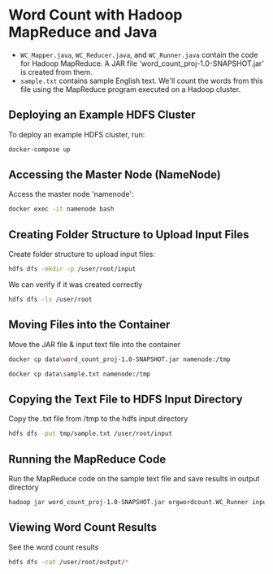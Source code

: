 # Word Count with Hadoop MapReduce and Java

- `WC_Mapper.java`, `WC_Reducer.java`, and `WC_Runner.java` contain the code for Hadoop MapReduce. A JAR file 'word_count_proj-1.0-SNAPSHOT.jar' is created from them.
- `sample.txt` contains sample English text. We'll count the words from this file using the MapReduce program executed on a Hadoop cluster.

## Deploying an Example HDFS Cluster
To deploy an example HDFS cluster, run:
```bash
docker-compose up
```

## Accessing the Master Node (NameNode)
Access the master node 'namenode':
```bash
docker exec -it namenode bash
```

## Creating Folder Structure to Upload Input Files
Create folder structure to upload input files:
```bash
hdfs dfs -mkdir -p /user/root/input
```

We can verify if it was created correctly
```bash
hdfs dfs -ls /user/root
```

## Moving Files into the Container
Move the JAR file & input text file into the container
```bash
docker cp data\word_count_proj-1.0-SNAPSHOT.jar namenode:/tmp
```
```bash
docker cp data\sample.txt namenode:/tmp
```

## Copying the Text File to HDFS Input Directory
Copy the .txt file from /tmp to the hdfs input directory
```bash
hdfs dfs -put tmp/sample.txt /user/root/input
```

## Running the MapReduce Code
Run the MapReduce code on the sample text file and save results in output directory
```bash
hadoop jar word_count_proj-1.0-SNAPSHOT.jar orgwordcount.WC_Runner input/sample.txt output
```

## Viewing Word Count Results
See the word count results
```bash
hdfs dfs -cat /user/root/output/*
```


